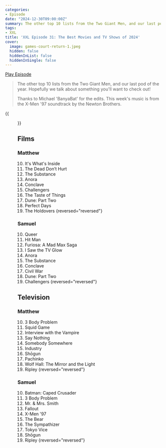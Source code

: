 ```yaml
---
categories:
- Episode
date: "2024-12-30T09:00:00Z"
summary: The other top 10 lists from the Two Giant Men, and our last pod of the year.
tags:
- XXL
title: 'XXL Episode 31: The Best Movies and TV Shows of 2024'
cover: 
  image: games-court-return-1.jpeg
  hidden: false
  hiddenInList: false
  hiddenInSingle: false
---
```


[Play Episode](https://www.patreon.com/posts/xxl-episode-31-118911931)
> The other top 10 lists from the Two Giant Men, and our last pod of the year. Hopefully we talk about something you'll want to check out!
>
> Thanks to Michael 'BanyaBat' for the edits. This week's music is from the X-Men '97 soundtrack by the Newton Brothers.

{{<figure 
    src="games-court-return-2.jpeg" 
    alt="Games Court Will Return">}}

## Films

### Matthew

10. It's What's Inside
9. The Dead Don’t Hurt
8. The Substance 
7. Anora
6. Conclave
5. Challengers
4. The Taste of Things
3. Dune: Part Two
2. Perfect Days 
1. The Holdovers
{reversed="reversed"}

### Samuel

10. Queer
9. Hit Man
8. Furiosa: A Mad Max Saga
7. I Saw the TV Glow
6. Anora
5. The Substance
4. Conclave
3. Civil War
2. Dune: Part Two
1. Challengers
{reversed="reversed"}

## Television

### Matthew

10. 3 Body Problem
9. Squid Game
8. Interview with the Vampire
7. Say Nothing
6. Somebody Somewhere
5. Industry
4. Shōgun
3. Pachinko
2. Wolf Hall: The Mirror and the Light
1. Ripley
{reversed="reversed"}

### Samuel

10. Batman: Caped Crusader
9. 3 Body Problem
8. Mr. & Mrs. Smith
7. Fallout
6. X-Men '97
5. The Bear
4. The Sympathizer
3. Tokyo Vice
2. Shōgun
1. Ripley
{reversed="reversed"}